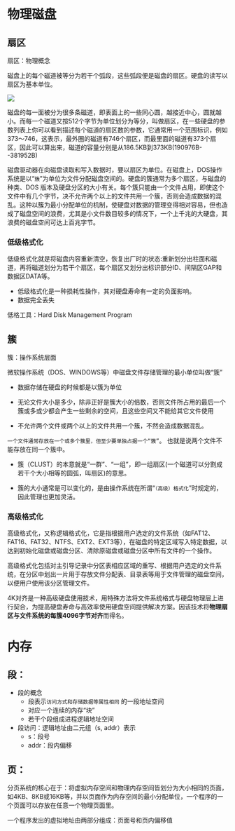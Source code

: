 

# 物理磁盘

## 扇区

扇区：物理概念


磁盘上的每个磁道被等分为若干个弧段，这些弧段便是磁盘的扇区。硬盘的读写以扇区为基本单位。

![](.images/内存模型/2019-03-10-21-14-17.png)


磁盘的每一面被分为很多条磁道，即表面上的一些同心圆，越接近中心，圆就越小。而每一个磁道又按512个字节为单位划分为等分，叫做扇区，在一些硬盘的参数列表上你可以看到描述每个磁道的扇区数的参数，它通常用一个范围标识，例如373～746，这表示，最外圈的磁道有746个扇区，而最里面的磁道有373个扇区，因此可以算出来，磁道的容量分别是从186.5KB到373KB(190976B--381952B)

磁盘驱动器在向磁盘读取和写入数据时，要以扇区为单位。在磁盘上，DOS操作系统是以“`簇`”为单位为文件分配磁盘空间的。硬盘的簇通常为多个扇区，与磁盘的种类、DOS 版本及硬盘分区的大小有关。每个簇只能由一个文件占用，即使这个文件中有几个字节，决不允许两个以上的文件共用一个簇，否则会造成数据的混乱。这种以簇为最小分配单位的机制，使硬盘对数据的管理变得相对容易，但也造成了磁盘空间的浪费，尤其是小文件数目较多的情况下，一个上千兆的大硬盘，其浪费的磁盘空间可达上百兆字节。


### 低级格式化

低级格式化就是将磁盘内容重新清空，恢复出厂时的状态:重新划分出柱面和磁道，再将磁道划分为若干个扇区，每个扇区又划分出标识部分ID、间隔区GAP和数据区DATA等。

+ 低级格式化是一种损耗性操作，其对硬盘寿命有一定的负面影响。
+ 数据完全丢失


低格工具：Hard Disk Management Program






## 簇
簇：操作系统层面

微软操作系统（DOS、WINDOWS等）中磁盘文件存储管理的最小单位叫做“簇”

+ 数据存储在硬盘的时候都是以簇为单位
+ 无论文件大小是多少，除非正好是簇大小的倍数，否则文件所占用的最后一个簇或多或少都会产生一些剩余的空间，且这些空间又不能给其它文件使用

+ 不允许两个文件或两个以上的文件共用一个簇，不然会造成数据混乱。


`一个文件通常存放在一个或多个簇里，但至少要单独占据一个“簇”`。 也就是说两个文件不能存放在同一个簇中。

+ 簇（CLUST）的本意就是“一群”、“一组”，即一组扇区(一个磁道可以分割成若干个大小相等的圆弧，叫扇区)的意思。

+ 簇的大小通常是可以变化的，是由操作系统在所谓“`（高级）格式化`”时规定的，因此管理也更加灵活。

### 高级格式化

高级格式化，又称逻辑格式化，它是指根据用户选定的文件系统（如FAT12、FAT16、FAT32、NTFS、EXT2、EXT3等），在磁盘的特定区域写入特定数据，以达到初始化磁盘或磁盘分区、清除原磁盘或磁盘分区中所有文件的一个操作。

高级格式化包括对主引导记录中分区表相应区域的重写、根据用户选定的文件系统，在分区中划出一片用于存放文件分配表、目录表等用于文件管理的磁盘空间，以便用户使用该分区管理文件。

4K对齐是一种高级硬盘使用技术，用特殊方法将文件系统格式与硬盘物理层上进行契合，为提高硬盘寿命与高效率使用硬盘空间提供解决方案。因该技术将**物理扇区与文件系统的每簇4096字节对齐**而得名。




# 内存


## 段：

+ 段的概念
	+ 段表示`访问方式和存储数据等属性相同` 的一段地址空间
	+ 对应一个连续的内存“块”
	+ 若干个段组成进程逻辑地址空间
+ 段访问：逻辑地址由二元组（s, addr）表示
	+ s：段号
	+ addr：段内偏移
    

## 页：

分页系统的核心在于：将虚拟内存空间和物理内存空间皆划分为大小相同的页面，如4KB、8KB或16KB等，并以页面作为内存空间的最小分配单位，一个程序的一个页面可以存放在任意一个物理页面里。

一个程序发出的虚拟地址由两部分组成：页面号和页内偏移值